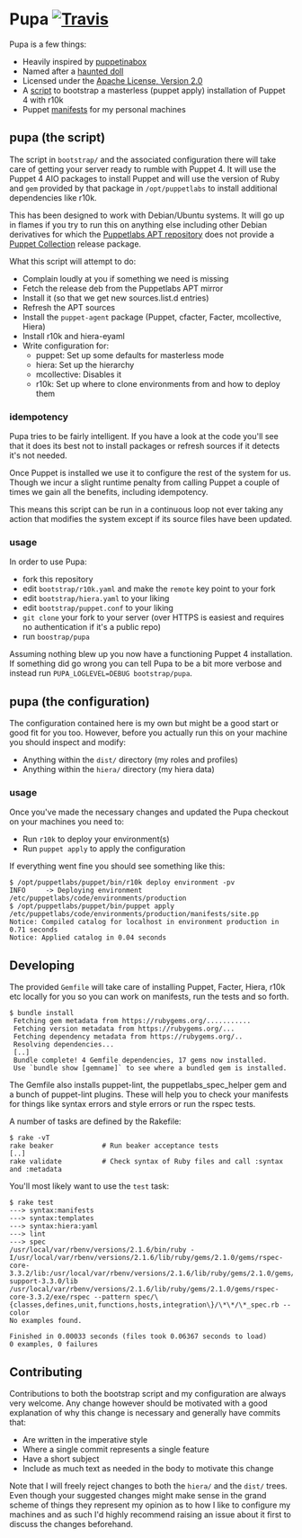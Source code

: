# Pupa [![Travis](https://img.shields.io/travis/daenney/pupa.svg?style=flat-square)](https://travis-ci.org/daenney/pupa)

Pupa is a few things:

* Heavily inspired by [puppetinabox](https://github.com/puppetinabox/documentation)
* Named after a [haunted doll](http://www.nightwatchparanormal.com/pupa-the-haunted-doll.html)
* Licensed under the [Apache License, Version 2.0](LICENSE)
* A [script](bootstrap/pupa) to bootstrap a masterless (puppet apply) installation of Puppet 4
  with r10k
* Puppet [manifests](dist) for my personal machines

## pupa (the script)

The script in `bootstrap/` and the associated configuration there will take care
of getting your server ready to rumble with Puppet 4. It will use the Puppet 4
AIO packages to install Puppet and will use the version of Ruby and `gem`
provided by that package in `/opt/puppetlabs` to install additional dependencies
like r10k.

This has been designed to work with Debian/Ubuntu systems. It will go up in
flames if you try to run this on anything else including other Debian
derivatives for which the [Puppetlabs APT repository](https://apt.puppetlabs.com)
does not provide a [Puppet Collection](https://puppetlabs.com/blog/welcome-puppet-collections)
release package.

What this script will attempt to do:

* Complain loudly at you if something we need is missing
* Fetch the release deb from the Puppetlabs APT mirror
* Install it (so that we get new sources.list.d entries)
* Refresh the APT sources
* Install the `puppet-agent` package (Puppet, cfacter, Facter, mcollective,
  Hiera)
* Install r10k and hiera-eyaml
* Write configuration for:
  * puppet: Set up some defaults for masterless mode
  * hiera: Set up the hierarchy
  * mcollective: Disables it
  * r10k: Set up where to clone environments from and how to deploy them

### idempotency

Pupa tries to be fairly intelligent. If you have a look at the code you'll see
that it does its best not to install packages or refresh sources if it detects
it's not needed.

Once Puppet is installed we use it to configure the rest of the system for us.
Though we incur a slight runtime penalty from calling Puppet a couple of times
we gain all the benefits, including idempotency.

This means this script can be run in a continuous loop not ever taking any
action that modifies the system except if its source files have been updated.

### usage

In order to use Pupa:

* fork this repository
* edit `bootstrap/r10k.yaml` and make the `remote` key point to your fork
* edit `bootstrap/hiera.yaml` to your liking
* edit `bootstrap/puppet.conf` to your liking
* `git clone` your fork to your server (over HTTPS is easiest and requires no
  authentication if it's a public repo)
* run `boostrap/pupa`

Assuming nothing blew up you now have a functioning Puppet 4 installation. If
something did go wrong you can tell Pupa to be a bit more verbose and instead
run `PUPA_LOGLEVEL=DEBUG bootstrap/pupa`.

## pupa (the configuration)

The configuration contained here is my own but might be a good start or good fit
for you too. However, before you actually run this on your machine you should
inspect and modify:

* Anything within the `dist/` directory (my roles and profiles)
* Anything within the `hiera/` directory (my hiera data)

### usage

Once you've made the necessary changes and updated the Pupa checkout on your
machines you need to:

* Run `r10k` to deploy your environment(s)
* Run `puppet apply` to apply the configuration

If everything went fine you should see something like this:

```
$ /opt/puppetlabs/puppet/bin/r10k deploy environment -pv
INFO	 -> Deploying environment /etc/puppetlabs/code/environments/production
$ /opt/puppetlabs/puppet/bin/puppet apply /etc/puppetlabs/code/environments/production/manifests/site.pp
Notice: Compiled catalog for localhost in environment production in 0.71 seconds
Notice: Applied catalog in 0.04 seconds
```

## Developing

The provided `Gemfile` will take care of installing Puppet, Facter, Hiera, r10k
etc locally for you so you can work on manifests, run the tests and so forth.

```
$ bundle install
 Fetching gem metadata from https://rubygems.org/...........
 Fetching version metadata from https://rubygems.org/...
 Fetching dependency metadata from https://rubygems.org/..
 Resolving dependencies...
 [..]
 Bundle complete! 4 Gemfile dependencies, 17 gems now installed.
 Use `bundle show [gemname]` to see where a bundled gem is installed.
```

The Gemfile also installs puppet-lint, the puppetlabs_spec_helper gem and a
bunch of puppet-lint plugins. These will help you to check your manifests for
things like syntax errors and style errors or run the rspec tests.

A number of tasks are defined by the Rakefile:

```
$ rake -vT
rake beaker            # Run beaker acceptance tests
[..]
rake validate          # Check syntax of Ruby files and call :syntax and :metadata
```

You'll most likely want to use the `test` task:

```
$ rake test
---> syntax:manifests
---> syntax:templates
---> syntax:hiera:yaml
---> lint
---> spec
/usr/local/var/rbenv/versions/2.1.6/bin/ruby -I/usr/local/var/rbenv/versions/2.1.6/lib/ruby/gems/2.1.0/gems/rspec-core-3.3.2/lib:/usr/local/var/rbenv/versions/2.1.6/lib/ruby/gems/2.1.0/gems/rspec-support-3.3.0/lib /usr/local/var/rbenv/versions/2.1.6/lib/ruby/gems/2.1.0/gems/rspec-core-3.3.2/exe/rspec --pattern spec/\{classes,defines,unit,functions,hosts,integration\}/\*\*/\*_spec.rb --color
No examples found.

Finished in 0.00033 seconds (files took 0.06367 seconds to load)
0 examples, 0 failures
```

## Contributing

Contributions to both the bootstrap script and my configuration are always very
welcome. Any change however should be motivated with a good explanation of why
this change is necessary and generally have commits that:

* Are written in the imperative style
* Where a single commit represents a single feature
* Have a short subject
* Include as much text as needed in the body to motivate this change

Note that I will freely reject changes to both the `hiera/` and the `dist/`
trees. Even though your suggested changes might make sense in the grand scheme
of things they represent my opinion as to how I like to configure my machines
and as such I'd highly recommend raising an issue about it first to discuss the
changes beforehand.
